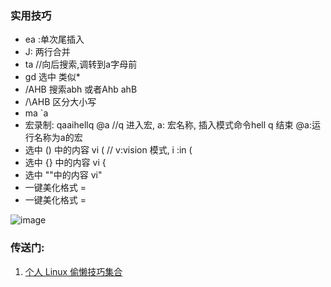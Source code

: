 ### 实用技巧
- ea :单次尾插入
- J: 两行合并
- ta  //向后搜索,调转到a字母前
- gd 选中 类似*
- /AHB 搜索abh 或者Ahb  ahB
- /\AHB 区分大小写
- ma  `a
- 宏录制: qaaihell<esc>q  @a   //q 进入宏, a: 宏名称, 插入模式命令hell<esc>  q 结束  @a:运行名称为a的宏
- 选中 () 中的内容 vi (        // v:vision 模式, i :in  (
- 选中 {} 中的内容 vi {
- 选中 ""中的内容 vi"
- 一键美化格式 =
- 一键美化格式 =

![image](https://github.com/bulaqi/IC-DV.github.io/assets/55919713/c85ccb5d-dd33-45fa-a521-b5dad75995a2)

### 传送门:
1. [个人 Linux 偷懒技巧集合](https://my.oschina.net/u/3356529/blog/10142491)
